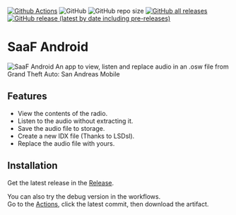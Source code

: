 [![Github Actions](https://github.com/Shumi-Project/SaaF-Android/workflows/Build/badge.svg)](https://github.com/Shumi-Project/SaaF-Android/action) ![GitHub](https://img.shields.io/github/license/Shumi-Project/SaaF-Android) ![GitHub repo size](https://img.shields.io/github/repo-size/Shumi-Project/SaaF-Android) [![GitHub all releases](https://img.shields.io/github/downloads/Shumi-Project/SaaF-Android/total)](https://github.com/Shumi-Project/SaaF-Android/releases) [![GitHub release (latest by date including pre-releases)](https://img.shields.io/github/v/release/Shumi-Project/SaaF-Android)](https://github.com/Shumi-Project/SaaF-Android/releases/latest)

# SaaF Android
![SaaF Android](https://repository-images.githubusercontent.com/374664892/2808cf99-1094-4c91-b785-1f695165bd2f)
An app to view, listen and replace audio in an .osw file from Grand Theft Auto: San Andreas Mobile
## Features
- View the contents of the radio.
- Listen to the audio without extracting it.
- Save the audio file to storage.
- Create a new IDX file (Thanks to LSDsl).
- Replace the audio file with yours.
## Installation
Get the latest release in the <a href="../../releases/latest">Release</a>.  
  
You can also try the debug version in the workflows.  
Go to the <a href="../../actions">Actions</a>, click the latest commit, then download the artifact.
